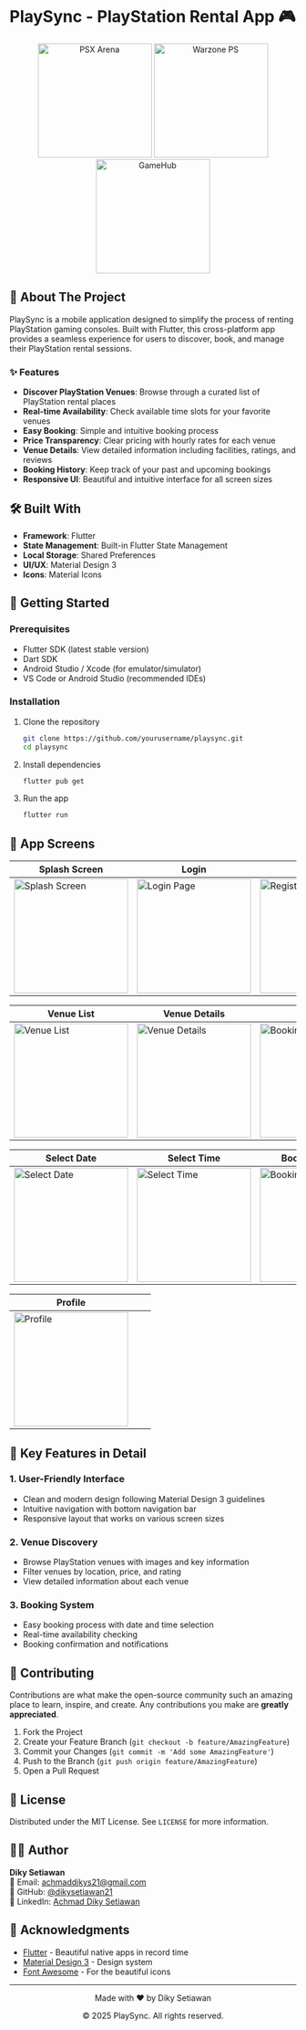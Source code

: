 # PlaySync - PlayStation Rental App 🎮

<div align="center">
  <img src="assets/images/psx-arena.png" width="200" alt="PSX Arena">
  <img src="assets/images/warzone-PS.png" width="200" alt="Warzone PS">
  <img src="assets/images/gamehub.png" width="200" alt="GameHub">
</div>

## 📱 About The Project

PlaySync is a mobile application designed to simplify the process of renting PlayStation gaming consoles. Built with Flutter, this cross-platform app provides a seamless experience for users to discover, book, and manage their PlayStation rental sessions.

### ✨ Features

- **Discover PlayStation Venues**: Browse through a curated list of PlayStation rental places
- **Real-time Availability**: Check available time slots for your favorite venues
- **Easy Booking**: Simple and intuitive booking process
- **Price Transparency**: Clear pricing with hourly rates for each venue
- **Venue Details**: View detailed information including facilities, ratings, and reviews
- **Booking History**: Keep track of your past and upcoming bookings
- **Responsive UI**: Beautiful and intuitive interface for all screen sizes

## 🛠️ Built With

- **Framework**: Flutter
- **State Management**: Built-in Flutter State Management
- **Local Storage**: Shared Preferences
- **UI/UX**: Material Design 3
- **Icons**: Material Icons

## 🚀 Getting Started

### Prerequisites

- Flutter SDK (latest stable version)
- Dart SDK
- Android Studio / Xcode (for emulator/simulator)
- VS Code or Android Studio (recommended IDEs)

### Installation

1. Clone the repository
   ```bash
   git clone https://github.com/yourusername/playsync.git
   cd playsync
   ```

2. Install dependencies
   ```bash
   flutter pub get
   ```

3. Run the app
   ```bash
   flutter run
   ```

## 📱 App Screens

| Splash Screen | Login | Register |
|--------------|--------|-----------|
| <img src="result_ui/splash_screen.jpg" width="200" alt="Splash Screen"> | <img src="result_ui/login_page.jpg" width="200" alt="Login Page"> | <img src="result_ui/register_page.jpg" width="200" alt="Register Page"> |

| Venue List | Venue Details | Booking |
|------------|----------------|----------|
| <img src="result_ui/list_tempat.jpg" width="200" alt="Venue List"> | <img src="result_ui/detail_tempat.jpg" width="200" alt="Venue Details"> | <img src="result_ui/booking_page.jpg" width="200" alt="Booking Page"> |

| Select Date | Select Time | Booking History |
|------------|--------------|-----------------|
| <img src="result_ui/date_insert.jpg" width="200" alt="Select Date"> | <img src="result_ui/time_insert.jpg" width="200" alt="Select Time"> | <img src="result_ui/history_page.jpg" width="200" alt="Booking History"> |

| Profile | | |
|----------|--|--|
| <img src="result_ui/profile_page.jpg" width="200" alt="Profile"> | | |


## 🎯 Key Features in Detail

### 1. User-Friendly Interface
- Clean and modern design following Material Design 3 guidelines
- Intuitive navigation with bottom navigation bar
- Responsive layout that works on various screen sizes

### 2. Venue Discovery
- Browse PlayStation venues with images and key information
- Filter venues by location, price, and rating
- View detailed information about each venue

### 3. Booking System
- Easy booking process with date and time selection
- Real-time availability checking
- Booking confirmation and notifications

## 🤝 Contributing

Contributions are what make the open-source community such an amazing place to learn, inspire, and create. Any contributions you make are **greatly appreciated**.

1. Fork the Project
2. Create your Feature Branch (`git checkout -b feature/AmazingFeature`)
3. Commit your Changes (`git commit -m 'Add some AmazingFeature'`)
4. Push to the Branch (`git push origin feature/AmazingFeature`)
5. Open a Pull Request

## 📝 License

Distributed under the MIT License. See `LICENSE` for more information.

## 👨‍💻 Author

**Diky Setiawan**  
📧 Email: achmaddikys21@gmail.com  
🔗 GitHub: [@dikysetiawan21](https://github.com/dikysetiawan21)  
💼 LinkedIn: [Achmad Diky Setiawan](linkedin.com/in/achmaddikysetiawan)

## 🙏 Acknowledgments

- [Flutter](https://flutter.dev/) - Beautiful native apps in record time
- [Material Design 3](https://m3.material.io/) - Design system
- [Font Awesome](https://fontawesome.com/) - For the beautiful icons

---

<div align="center">
  <p>Made with ❤️ by Diky Setiawan</p>
  <p>© 2025 PlaySync. All rights reserved.</p>
</div>
